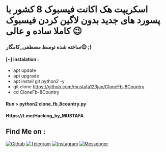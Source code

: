 
# اسکریپت هک اکانت فیسبوک 8 کشور با پسورد های جدید بدون لاگین کردن فیسبوک کاملا ساده و عالی  😉
### ساخته شده توسط مصطفی_کامگار😊 ;)


#### [~] Instalation :

* apt update
* apt upgrade
* apt install git python2 -y
* git clone https://github.com/mustafa123jan/CloneFb-8Country
* cd CloneFb-8Country

#### Run > python2 clone_fb_8country.py
                      

#### Https://t.me/Hacking_by_MUSTAFA

## Find Me on :

[![Github](https://img.shields.io/badge/Github-mustafa123jan-green?style=for-the-badge&logo=github)](https://github.com/mustafa123jan)
[![Telegram](https://img.shields.io/badge/TELEGRAM-Mustafa_0001-blue?style=for-the-badge&logo=telegram)](https://t.me/Hacking_by_MUSTAFA)
[![Instagram](https://img.shields.io/badge/IG-%40mustafa.kamgar-red?style=for-the-badge&logo=instagram)](https://www.instagram.com/mustafa.kamgar)
[![Messenger](https://img.shields.io/badge/Chat-Messenger-blue?style=for-the-badge&logo=messenger)](https://m.me/mustafa.kamgar.1)
